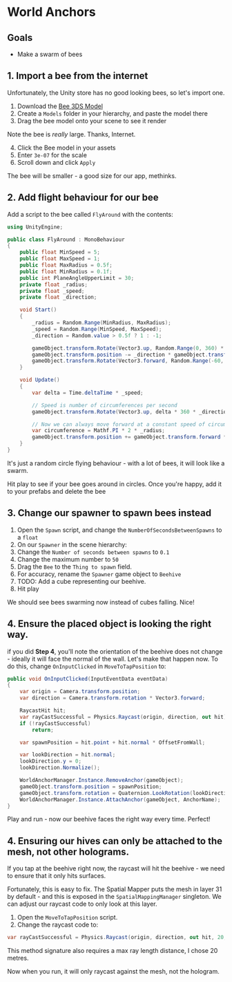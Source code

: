# World Anchors

## Goals

* Make a swarm of bees

## 1. Import a bee from the internet

Unfortunately, the Unity store has no good looking bees, so let's import one.

1. Download the [Bee 3DS Model](../assets/models/bee.3ds)
2. Create a `Models` folder in your hierarchy, and paste the model there
3. Drag the bee model onto your scene to see it render

Note the bee is _really_ large. Thanks, Internet.

4. Click the Bee model in your assets
5. Enter `3e-07` for the scale
6. Scroll down and click `Apply`

The bee will be smaller - a good size for our app, methinks.

## 2. Add flight behaviour for our bee

Add a script to the bee called `FlyAround` with the contents:

```cs
using UnityEngine;

public class FlyAround : MonoBehaviour
{
    public float MinSpeed = 5;
    public float MaxSpeed = 1;
    public float MaxRadius = 0.5f;
    public float MinRadius = 0.1f;
    public int PlaneAngleUpperLimit = 30;
    private float _radius;
    private float _speed;
    private float _direction;

    void Start()
    {
        _radius = Random.Range(MinRadius, MaxRadius);
        _speed = Random.Range(MinSpeed, MaxSpeed);
        _direction = Random.value > 0.5f ? 1 : -1;

        gameObject.transform.Rotate(Vector3.up, Random.Range(0, 360) * _direction, Space.Self);
        gameObject.transform.position -= _direction * gameObject.transform.right * _radius;
        gameObject.transform.Rotate(Vector3.forward, Random.Range(-60, 60), Space.Self);
    }

    void Update()
    {
        var delta = Time.deltaTime * _speed;

        // Speed is number of circumferences per second
        gameObject.transform.Rotate(Vector3.up, delta * 360 * _direction, Space.Self);

        // Now we can always move forward at a constant speed of circumference/Speed
        var circumference = Mathf.PI * 2 * _radius;
        gameObject.transform.position += gameObject.transform.forward * delta * circumference;
    }
}
```

It's just a random circle flying behaviour - with a lot of bees, it will look like a swarm.

Hit play to see if your bee goes around in circles.  Once you're happy, add it to your prefabs and delete the bee

## 3. Change our spawner to spawn bees instead

1. Open the `Spawn` script, and change the `NumberOfSecondsBetweenSpawns` to a `float`
2. On our `Spawner` in the scene hierarchy:
  1. Change the `Number of seconds between spawns` to `0.1`
  2. Change the maximum number to `50`
  3. Drag the `Bee` to the `Thing to spawn` field.
3. For accuracy, rename the `Spawner` game object to `Beehive`
4. TODO: Add a cube representing our beehive.
5. Hit play

We should see bees swarming now instead of cubes falling. Nice!

## 4. Ensure the placed object is looking the right way.

if you did **Step 4**, you'll note the orientation of the beehive does not change - ideally it will face the normal of the wall. Let's make that happen now.  To do this, change `OnInputClicked` in `MoveToTapPosition` to:

```cs
public void OnInputClicked(InputEventData eventData)
{
    var origin = Camera.transform.position;
    var direction = Camera.transform.rotation * Vector3.forward;

    RaycastHit hit;
    var rayCastSuccessful = Physics.Raycast(origin, direction, out hit);
    if (!rayCastSuccessful)
        return;

    var spawnPosition = hit.point + hit.normal * OffsetFromWall;

    var lookDirection = hit.normal;
    lookDirection.y = 0;
    lookDirection.Normalize();

    WorldAnchorManager.Instance.RemoveAnchor(gameObject);
    gameObject.transform.position = spawnPosition;
    gameObject.transform.rotation = Quaternion.LookRotation(lookDirection, Vector3.up);
    WorldAnchorManager.Instance.AttachAnchor(gameObject, AnchorName);
}
```

Play and run - now our beehive faces the right way every time. Perfect!

## 4. Ensuring our hives can only be attached to the mesh, not other holograms.

If you tap at the beehive right now, the raycast will hit the beehive - we need to ensure that it only hits surfaces.

Fortunately, this is easy to fix.  The Spatial Mapper puts the mesh in layer 31 by default - and this is exposed in the `SpatialMappingManager` singleton.  We can adjust our raycast code to only look at this layer.  

1. Open the `MoveToTapPosition` script.
2. Change the raycast code to:

```cs
var rayCastSuccessful = Physics.Raycast(origin, direction, out hit, 20, 1 << SpatialMappingManager.Instance.PhysicsLayer);
```

This method signature also requires a max ray length distance, I chose 20 metres.

Now when you run, it will only raycast against the mesh, not the hologram.
